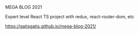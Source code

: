 MEGA BLOG 2021

Expert level React TS project with redux, react-router-dom, etc

https://gatisgatis.github.io/mega-blog-2021/
